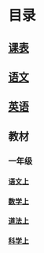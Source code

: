 # 目录

## [课表](xx/kb.html)

## [语文](xx/yw.html)

## [英语](xx/yyaudio.html)

## 教材
### 一年级
#### [语文上](https://book.pep.com.cn/1211001101241/mobile/index.html)
#### [数学上](https://book.pep.com.cn/1221001101241/mobile/index.html)
#### [道法上](https://book.pep.com.cn/1284001101241/mobile/index.html)
#### [科学上](https://book.pep.com.cn/1244001101241/mobile/index.html)

